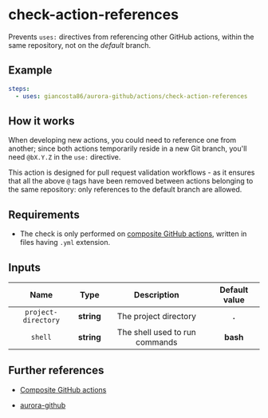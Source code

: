 # check-action-references

Prevents `uses:` directives from referencing other GitHub actions, within the same repository, not on the _default_ branch.

## Example

```yaml
steps:
  - uses: giancosta86/aurora-github/actions/check-action-references
```

## How it works

When developing new actions, you could need to reference one from another; since both actions temporarily reside in a new Git branch, you'll need `@bX.Y.Z` in the `use:` directive.

This action is designed for pull request validation workflows - as it ensures that all the above `@` tags have been removed between actions belonging to the same repository: only references to the default branch are allowed.

## Requirements

- The check is only performed on [composite GitHub actions](https://docs.github.com/en/actions/sharing-automations/creating-actions/creating-a-composite-action), written in files having `.yml` extension.

## Inputs

|        Name         |    Type    |          Description           | Default value |
| :-----------------: | :--------: | :----------------------------: | :-----------: |
| `project-directory` | **string** |     The project directory      |     **.**     |
|       `shell`       | **string** | The shell used to run commands |   **bash**    |

## Further references

- [Composite GitHub actions](https://docs.github.com/en/actions/sharing-automations/creating-actions/creating-a-composite-action)

- [aurora-github](../../README.md)
